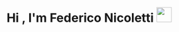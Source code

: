 <h1 align="center"><b>Hi , I'm Federico Nicoletti </b><img src="https://media.giphy.com/media/hvRJCLFzcasrR4ia7z/giphy.gif" width="35"></h1>

<!--
**FedeNicoletti/FedeNicoletti** is a ✨ _special_ ✨ repository because its `README.md` (this file) appears on your GitHub profile.

Here are some ideas to get you started:

- 🔭 I’m currently working on ...
- 🌱 I’m currently learning ...
- 👯 I’m looking to collaborate on ...
- 🤔 I’m looking for help with ...
- 💬 Ask me about ...
- 📫 How to reach me: ...
- 😄 Pronouns: ...
- ⚡ Fun fact: ...
-->
